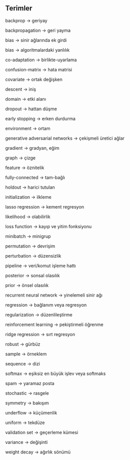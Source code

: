 ## Terimler

backprop -> geriyay

backpropagation -> geri yayma

bias -> sinir ağlarında ek girdi

bias -> algoritmalardaki yanlılık

co-adaptation -> birlikte-uyarlama

confusion-matrix -> hata matrisi

covariate -> ortak değişken

descent -> iniş

domain -> etki alanı

dropout ->  hattan düşme

early stopping -> erken durdurma

environment -> ortam

generative adversarial networks -> çekişmeli üretici ağlar

gradient -> gradyan, eğim

graph -> çizge

feature -> öznitelik

fully-connected -> tam-bağlı

holdout -> harici tutulan

initialization -> ilkleme

lasso regression -> kement regresyon

likelihood -> olabilirlik

loss function ->  kayıp ve yitim fonksiyonu

minibatch -> minigrup

permutation -> devrişim

perturbation -> düzensizlik

pipeline -> veri/komut işleme hattı

posterior -> sonsal olasılık

prior -> önsel olasılık

recurrent neural network -> yinelemeli sinir ağı

regression -> bağlanım veya regresyon

regularization -> düzenlileştirme

reinforcement learning -> pekiştirmeli öğrenme

ridge regression -> sırt regresyon

robust -> gürbüz

sample -> örneklem

sequence -> dizi

softmax -> eşiksiz en büyük işlev veya softmaks

spam -> yaramaz posta

stochastic -> rasgele

symmetry -> bakışım

underflow -> küçümenlik

uniform -> tekdüze

validation set -> geçerleme kümesi

variance -> değişinti 

weight decay -> ağırlık sönümü
